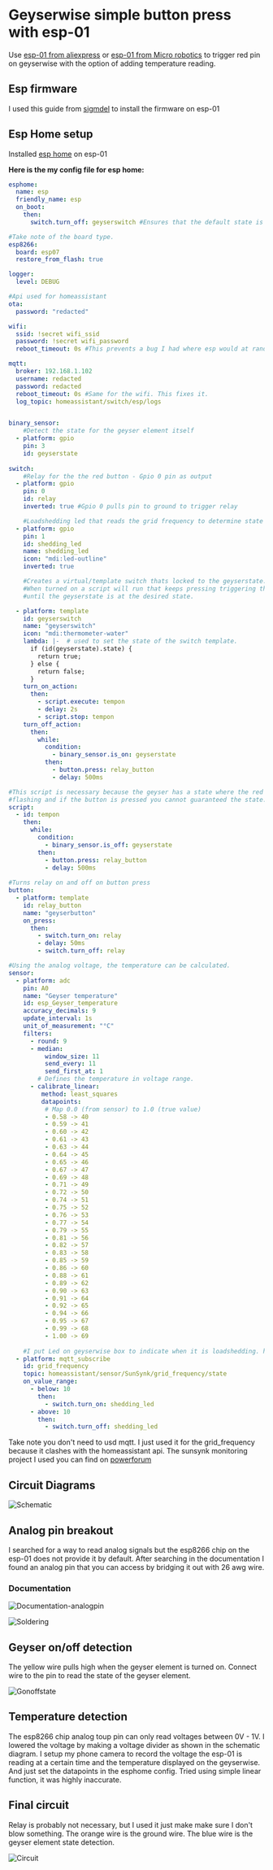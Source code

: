 
# Geyserwise simple button press with esp-01

Use [esp-01 from aliexpress](https://www.aliexpress.com/item/1005004626018608.html) or [esp-01 from Micro robotics](https://www.robotics.org.za/ESP-01?search=esp) to trigger red pin on geyserwise with the option of adding temperature reading.

## Esp firmware

I used this guide from [sigmdel](https://www.sigmdel.ca/michel/ha/esp8266/ESP01_AT_Firmware_en.html#v175) to install the firmware on esp-01


## Esp Home setup

Installed [esp home](https://www.esphome.io/components/esp8266) on esp-01

**Here is the my config file for esp home:**
```yaml
esphome:
  name: esp
  friendly_name: esp
  on_boot:
    then:
      switch.turn_off: geyserswitch #Ensures that the default state is off.

#Take note of the board type.
esp8266:
  board: esp07
  restore_from_flash: true

logger:
  level: DEBUG

#Api used for homeassistant
ota:
  password: "redacted"

wifi:
  ssid: !secret wifi_ssid
  password: !secret wifi_password
  reboot_timeout: 0s #This prevents a bug I had where esp would at random intervals, restart.

mqtt:
  broker: 192.168.1.102
  username: redacted
  password: redacted
  reboot_timeout: 0s #Same for the wifi. This fixes it.
  log_topic: homeassistant/switch/esp/logs


binary_sensor:
    #Detect the state for the geyser element itself
  - platform: gpio
    pin: 3
    id: geyserstate
    
switch:
    #Relay for the the red button - Gpio 0 pin as output
  - platform: gpio
    pin: 0
    id: relay
    inverted: true #Gpio 0 pulls pin to ground to trigger relay

    #Loadshedding led that reads the grid frequency to determine state
  - platform: gpio
    pin: 1
    id: shedding_led
    name: shedding_led
    icon: "mdi:led-outline"
    inverted: true

    #Creates a virtual/template switch thats locked to the geyserstate.
    #When turned on a script will run that keeps pressing triggering the relay
    #until the geyserstate is at the desired state.

  - platform: template
    id: geyserswitch
    name: "geyserswitch"
    icon: "mdi:thermometer-water"
    lambda: |-  # used to set the state of the switch template.
      if (id(geyserstate).state) {
        return true;
      } else {
        return false;
      }
    turn_on_action:
      then:
        - script.execute: tempon
        - delay: 2s
        - script.stop: tempon
    turn_off_action:
      then:
        while:
          condition:
            - binary_sensor.is_on: geyserstate
          then:
            - button.press: relay_button
            - delay: 500ms

#This script is necessary because the geyser has a state where the red led is 
#flashing and if the button is pressed you cannot guaranteed the state.
script:
  - id: tempon
    then:
      while:
        condition:
          - binary_sensor.is_off: geyserstate
        then:
          - button.press: relay_button
          - delay: 500ms
  
#Turns relay on and off on button press
button:
  - platform: template
    id: relay_button
    name: "geyserbutton"
    on_press:
      then:
        - switch.turn_on: relay
        - delay: 50ms
        - switch.turn_off: relay

#Using the analog voltage, the temperature can be calculated.
sensor:
  - platform: adc
    pin: A0
    name: "Geyser temperature"
    id: esp_Geyser_temperature
    accuracy_decimals: 9
    update_interval: 1s
    unit_of_measurement: "°C"
    filters: 
      - round: 9
      - median:
          window_size: 11
          send_every: 11
          send_first_at: 1
        # Defines the temperature in voltage range.
      - calibrate_linear:
         method: least_squares
         datapoints:
          # Map 0.0 (from sensor) to 1.0 (true value)
          - 0.58 -> 40
          - 0.59 -> 41
          - 0.60 -> 42
          - 0.61 -> 43
          - 0.63 -> 44
          - 0.64 -> 45
          - 0.65 -> 46
          - 0.67 -> 47
          - 0.69 -> 48
          - 0.71 -> 49
          - 0.72 -> 50
          - 0.74 -> 51
          - 0.75 -> 52
          - 0.76 -> 53
          - 0.77 -> 54
          - 0.79 -> 55
          - 0.81 -> 56
          - 0.82 -> 57
          - 0.83 -> 58
          - 0.85 -> 59
          - 0.86 -> 60
          - 0.88 -> 61
          - 0.89 -> 62
          - 0.90 -> 63
          - 0.91 -> 64
          - 0.92 -> 65
          - 0.94 -> 66
          - 0.95 -> 67
          - 0.99 -> 68
          - 1.00 -> 69
    
    #I put Led on geyserwise box to indicate when it is loadshedding. https://powerforum.co.za/topic/8451-sunsynk-inverter-monitoring/page/29/#comment-197235
  - platform: mqtt_subscribe
    id: grid_frequency
    topic: homeassistant/sensor/SunSynk/grid_frequency/state
    on_value_range:
      - below: 10
        then: 
          - switch.turn_on: shedding_led
      - above: 10
        then:
          - switch.turn_off: shedding_led

```
Take note you don't need to usd mqtt. I just used it for the grid_frequency because it clashes with the homeassistant api.
The sunsynk monitoring project I used you can find on [powerforum](https://powerforum.co.za/topic/8451-sunsynk-inverter-monitoring/page/29/#comment-197235)

## Circuit Diagrams

![Schematic](https://github.com/Hannes-vz/geyserwise-esp32-01/blob/main/Pictures/Schematic.jpeg)

## Analog pin breakout

I searched for a way to read analog signals but the esp8266 chip on the esp-01 does not provide it by default.
After searching in the documentation I found an analog pin that you can access by bridging it out with 26 awg wire.

### Documentation

![Documentation-analogpin](https://github.com/Hannes-vz/geyserwise-esp32-01/blob/main/Pictures/esp8266doc.jpg)

![Soldering](https://github.com/Hannes-vz/geyserwise-esp32-01/blob/main/Pictures/Solderingexample.jpg)

## Geyser on/off detection

The yellow wire pulls high when the geyser element is turned on. Connect wire to the pin to read the state of the geyser element.

![Gonoffstate](https://github.com/Hannes-vz/geyserwise-esp32-01/blob/main/Pictures/Gonoff.jpeg)

## Temperature detection

The esp8266 chip analog toup pin can only read voltages between 0V - 1V. I lowered the voltage by making a voltage divider as shown in the schematic diagram.
I setup my phone camera to record the voltage the esp-01 is reading at a certain time and the temperature displayed on the geyserwise. 
And just set the datapoints in the esphome config. Tried using simple linear function, it was highly inaccurate.


## Final circuit

Relay is probably not necessary, but I used it just make make sure I don't blow something.
The orange wire is the ground wire.
The blue wire is the geyser element state detection.

![Circuit](https://github.com/Hannes-vz/geyserwise-esp32-01/blob/main/Pictures/Circuit.jpeg)
